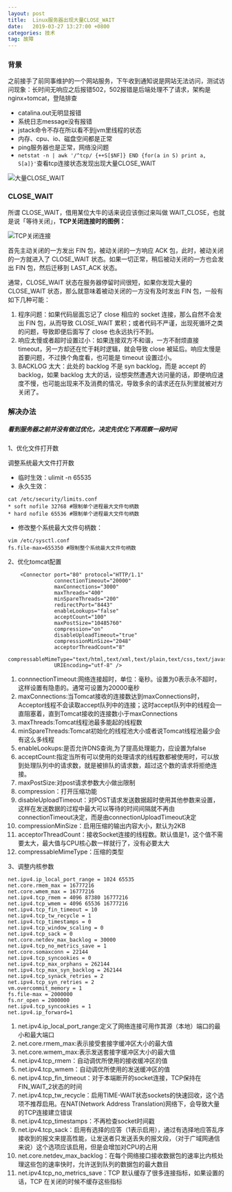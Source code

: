```yaml
---
layout: post
title:  Linux服务器出现大量CLOSE_WAIT
date:   2019-03-27 13:27:00 +0800
categories: 技术
tag: 故障
---
```


### 背景

之前接手了前同事维护的一个网站服务，下午收到通知说是网站无法访问，测试访问现象：长时间无响应之后报错502，502报错是后端处理不了请求，架构是nginx+tomcat，登陆排查

- catalina.out无明显报错
- 系统日志message没有报错
- jstack命令不存在所以看不到jvm里线程的状态
- 内存、cpu、io、磁盘空间都是正常
- ping服务器也是正常，网络没问题
- `netstat -n | awk '/^tcp/ {++S[$NF]} END {for(a in S) print a, S[a]}'`查看tcp连接状态发现出现大量CLOSE_WAIT


![大量CLOSE_WAIT](/2019-03-27-服务器出现大量CLOSE-WAIT/CLOSE_WAIT02.png)

### CLOSE_WAIT

所谓 CLOSE_WAIT，借用某位大牛的话来说应该倒过来叫做 WAIT_CLOSE，也就是说「等待关闭」，**TCP关闭连接时的图例：**

![TCP关闭连接](/2019-03-27-服务器出现大量CLOSE-WAIT/CLOSE_WAIT01.png)


首先主动关闭的一方发出 FIN 包，被动关闭的一方响应 ACK 包，此时，被动关闭的一方就进入了 CLOSE_WAIT 状态。如果一切正常，稍后被动关闭的一方也会发出 FIN 包，然后迁移到 LAST_ACK 状态。

通常，CLOSE_WAIT 状态在服务器停留时间很短，如果你发现大量的 CLOSE_WAIT 状态，那么就意味着被动关闭的一方没有及时发出 FIN 包，一般有如下几种可能：

1. 程序问题：如果代码层面忘记了 close 相应的 socket 连接，那么自然不会发出 FIN 包，从而导致 CLOSE_WAIT 累积；或者代码不严谨，出现死循环之类的问题，导致即便后面写了 close 也永远执行不到。
2. 响应太慢或者超时设置过小：如果连接双方不和谐，一方不耐烦直接 timeout，另一方却还在忙于耗时逻辑，就会导致 close 被延后。响应太慢是首要问题，不过换个角度看，也可能是 timeout 设置过小。
3. BACKLOG 太大：此处的 backlog 不是 syn backlog，而是 accept 的 backlog，如果 backlog 太大的话，设想突然遭遇大访问量的话，即便响应速度不慢，也可能出现来不及消费的情况，导致多余的请求还在队列里就被对方关闭了。

### 解决办法

##### 看到服务器之前并没有做过优化，决定先优化下再观察一段时间

1、优化文件打开数

调整系统最大文件打开数

 - 临时生效：ulimit -n 65535
 - 永久生效：

```
cat /etc/security/limits.conf
* soft nofile 32768 #限制单个进程最大文件句柄数
* hard nofile 65536 #限制单个进程最大文件句柄数
```
 
 - 修改整个系统最大文件句柄数：

```
vim /etc/sysctl.conf
fs.file-max=655350 #限制整个系统最大文件句柄数
```

2、优化tomcat配置

```
    <Connector port="80" protocol="HTTP/1.1"
               connectionTimeout="20000"
               maxConnections="3000"
               maxThreads="400"
               minSpareThreads="200"
               redirectPort="8443"
               enableLookups="false" 
               acceptCount="100" 
               maxPostSize="10485760" 
               compression="on" 
               disableUploadTimeout="true" 
               compressionMinSize="2048" 
               acceptorThreadCount="8" 
               compressableMimeType="text/html,text/xml,text/plain,text/css,text/javascript,application/javascript" 
               URIEncoding="utf-8" />
```

1. connnectionTimeout:网络连接超时，单位：毫秒。设置为0表示永不超时，这样设置有隐患的。通常可设置为20000毫秒
2. maxConnections:当Tomcat接收的连接数达到maxConnections时，Acceptor线程不会读取accept队列中的连接；这时accept队列中的线程会一直阻塞着，直到Tomcat接收的连接数小于maxConnections
3. maxThreads:Tomcat线程池最多能起的线程数
4. minSpareThreads:Tomcat初始化的线程池大小或者说Tomcat线程池最少会有这么多线程
5. enableLookups:是否允许DNS查询,为了提高处理能力，应设置为false
6. acceptCount:指定当所有可以使用的处理请求的线程数都被使用时，可以放到处理队列中的请求数，就是被排队的请求数，超过这个数的请求将拒绝连接。
7. maxPostSize:对post请求参数大小做出限制
8. compression：打开压缩功能
9. disableUploadTimeout：对POST请求发送数据超时使用其他参数来设置，这样在发送数据的过程中最大可以等待的时间间隔就不再由connectionTimeout决定，而是由connectionUploadTimeout决定
10. compressionMinSize：启用压缩的输出内容大小，默认为2KB
11. acceptorThreadCount：接收Socket连接的线程数。默认值是1，这个值不需要太大，最大值与CPU核心数一样就行了，没有必要太大
12. compressableMimeType：压缩的类型

3、调整内核参数

```
net.ipv4.ip_local_port_range = 1024 65535
net.core.rmem_max = 16777216
net.core.wmem_max = 16777216
net.ipv4.tcp_rmem = 4096 87380 16777216
net.ipv4.tcp_wmem = 4096 65536 16777216
net.ipv4.tcp_fin_timeout = 10
net.ipv4.tcp_tw_recycle = 1
net.ipv4.tcp_timestamps = 0
net.ipv4.tcp_window_scaling = 0
net.ipv4.tcp_sack = 0
net.core.netdev_max_backlog = 30000
net.ipv4.tcp_no_metrics_save = 1
net.core.somaxconn = 22144
net.ipv4.tcp_syncookies = 0
net.ipv4.tcp_max_orphans = 262144
net.ipv4.tcp_max_syn_backlog = 262144
net.ipv4.tcp_synack_retries = 2
net.ipv4.tcp_syn_retries = 2
vm.overcommit_memory = 1
fs.file-max = 2000000
fs.nr_open = 2000000
net.ipv4.tcp_syncookies = 1
net.ipv4.ip_forward=1
```

1. net.ipv4.ip_local_port_range:定义了网络连接可用作其源（本地）端口的最小和最大端口
2. net.core.rmem_max:表示接受套接字缓冲区大小的最大值
3. net.core.wmem_max:表示发送套接字缓冲区大小的最大值
4. net.ipv4.tcp_rmem：自动调优所使用的接收缓冲区的值
5. net.ipv4.tcp_wmem：自动调优所使用的发送缓冲区的值
6. net.ipv4.tcp_fin_timeout：对于本端断开的socket连接，TCP保持在FIN_WAIT_2状态的时间
7. net.ipv4.tcp_tw_recycle：启用TIME-WAIT状态sockets的快速回收，这个选项不推荐启用。在NAT(Network Address Translation)网络下，会导致大量的TCP连接建立错误
8. net.ipv4.tcp_timestamps：不再检查socket时间戳
9. net.ipv4.tcp_sack：启用有选择的应答（1表示启用），通过有选择地应答乱序接收到的报文来提高性能，让发送者只发送丢失的报文段，（对于广域网通信来说）这个选项应该启用，但是会增加对CPU的占用
10. net.core.netdev_max_backlog：在每个网络接口接收数据包的速率比内核处理这些包的速率快时，允许送到队列的数据包的最大数目
11. net.ipv4.tcp_no_metrics_save：TCP 默认缓存了很多连接指标，如果设置的话，TCP 在关闭的时候不缓存这些指标
